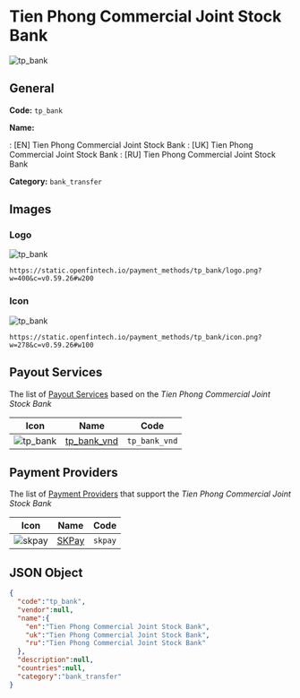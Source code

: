 
# Tien Phong Commercial Joint Stock Bank 
![tp_bank](https://static.openfintech.io/payment_methods/tp_bank/logo.png?w=400&c=v0.59.26#w200)  

## General 
**Code:** `tp_bank` 
 
**Name:** 
 
:	[EN] Tien Phong Commercial Joint Stock Bank 
:	[UK] Tien Phong Commercial Joint Stock Bank 
:	[RU] Tien Phong Commercial Joint Stock Bank 
 
**Category:** `bank_transfer` 
 

## Images 

### Logo 
![tp_bank](https://static.openfintech.io/payment_methods/tp_bank/logo.png?w=400&c=v0.59.26#w200)  

```
https://static.openfintech.io/payment_methods/tp_bank/logo.png?w=400&c=v0.59.26#w200
```  

### Icon 
![tp_bank](https://static.openfintech.io/payment_methods/tp_bank/icon.png?w=278&c=v0.59.26#w100)  

```
https://static.openfintech.io/payment_methods/tp_bank/icon.png?w=278&c=v0.59.26#w100
```  

## Payout Services 
 
The list of [Payout Services](/payout-services/) based on the _Tien Phong Commercial Joint Stock Bank_ 

|Icon|Name|Code| 
|:---:|:---:|:---:| 
|![tp_bank](https://static.openfintech.io/payout_methods/tp_bank/icon.png?w=278&c=v0.59.26#w40) |[tp_bank_vnd](/payout-services/tp_bank_vnd/)|`tp_bank_vnd`| 
 

## Payment Providers 
 
The list of [Payment Providers](/payment-providers/) that support the _Tien Phong Commercial Joint Stock Bank_ 

|Icon|Name|Code| 
|:---:|:---:|:---:| 
|![skpay](https://static.openfintech.io/payment_providers/skpay/icon.png?w=278&c=v0.59.26#w100) |[SKPay](/payment-providers/skpay/)|`skpay`| 
 

## JSON Object 

```json
{
  "code":"tp_bank",
  "vendor":null,
  "name":{
    "en":"Tien Phong Commercial Joint Stock Bank",
    "uk":"Tien Phong Commercial Joint Stock Bank",
    "ru":"Tien Phong Commercial Joint Stock Bank"
  },
  "description":null,
  "countries":null,
  "category":"bank_transfer"
}
```  
